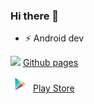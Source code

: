 ### Hi there 👋

-  ⚡  Android dev

<img src="https://github.githubassets.com/images/icons/emoji/octocat.png" width="32"> [Github pages](https://mzfkr97.github.io)

<img src="google_play.png" width="32"> [Play Store](https://play.google.com/store/apps/details?id=com.slutsk.roman.slutsktransp)

<!--
**mzfkr97/mzfkr97** is a ✨ _special_ ✨ repository because its `README.md` (this file) appears on your GitHub profile.

Here are some ideas to get you started:

- 🔭 I’m currently working on ...
- 🌱 I’m currently learning ...
- 👯 I’m looking to collaborate on ...
- 🤔 I’m looking for help with ...
- 💬 Ask me about ...
- 📫 How to reach me: ...
- 😄 Pronouns: ...
- ⚡ Fun fact: ...
-->
